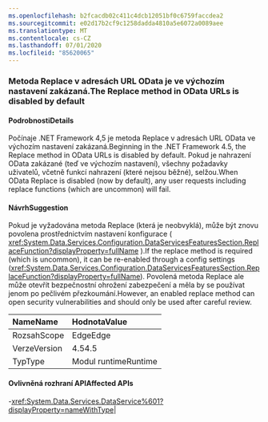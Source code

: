```yaml
---
ms.openlocfilehash: b2fcacdb02c411c4dcb12051bf0c6759faccdea2
ms.sourcegitcommit: e02d17b2cf9c1258dadda4810a5e6072a0089aee
ms.translationtype: MT
ms.contentlocale: cs-CZ
ms.lasthandoff: 07/01/2020
ms.locfileid: "85620065"
---
```

### <a name="the-replace-method-in-odata-urls-is-disabled-by-default"></a><span data-ttu-id="b5949-101">Metoda Replace v adresách URL OData je ve výchozím nastavení zakázaná.</span><span class="sxs-lookup"><span data-stu-id="b5949-101">The Replace method in OData URLs is disabled by default</span></span>

#### <a name="details"></a><span data-ttu-id="b5949-102">Podrobnosti</span><span class="sxs-lookup"><span data-stu-id="b5949-102">Details</span></span>

<span data-ttu-id="b5949-103">Počínaje .NET Framework 4,5 je metoda Replace v adresách URL OData ve výchozím nastavení zakázaná.</span><span class="sxs-lookup"><span data-stu-id="b5949-103">Beginning in the .NET Framework 4.5, the Replace method in OData URLs is disabled by default.</span></span> <span data-ttu-id="b5949-104">Pokud je nahrazení OData zakázané (teď ve výchozím nastavení), všechny požadavky uživatelů, včetně funkcí nahrazení (které nejsou běžné), selžou.</span><span class="sxs-lookup"><span data-stu-id="b5949-104">When OData Replace is disabled (now by default), any user requests including replace functions (which are uncommon) will fail.</span></span>

#### <a name="suggestion"></a><span data-ttu-id="b5949-105">Návrh</span><span class="sxs-lookup"><span data-stu-id="b5949-105">Suggestion</span></span>

<span data-ttu-id="b5949-106">Pokud je vyžadována metoda Replace (která je neobvyklá), může být znovu povolena prostřednictvím nastavení konfigurace ( <xref:System.Data.Services.Configuration.DataServicesFeaturesSection.ReplaceFunction?displayProperty=fullName> ).</span><span class="sxs-lookup"><span data-stu-id="b5949-106">If the replace method is required (which is uncommon), it can be re-enabled through a config settings (<xref:System.Data.Services.Configuration.DataServicesFeaturesSection.ReplaceFunction?displayProperty=fullName>).</span></span> <span data-ttu-id="b5949-107">Povolená metoda Replace ale může otevřít bezpečnostní ohrožení zabezpečení a měla by se používat jenom po pečlivém přezkoumání.</span><span class="sxs-lookup"><span data-stu-id="b5949-107">However, an enabled replace method can open security vulnerabilities and should only be used after careful review.</span></span>

| <span data-ttu-id="b5949-108">Name</span><span class="sxs-lookup"><span data-stu-id="b5949-108">Name</span></span>    | <span data-ttu-id="b5949-109">Hodnota</span><span class="sxs-lookup"><span data-stu-id="b5949-109">Value</span></span>       |
|:--------|:------------|
| <span data-ttu-id="b5949-110">Rozsah</span><span class="sxs-lookup"><span data-stu-id="b5949-110">Scope</span></span>   |<span data-ttu-id="b5949-111">Edge</span><span class="sxs-lookup"><span data-stu-id="b5949-111">Edge</span></span>|
|<span data-ttu-id="b5949-112">Verze</span><span class="sxs-lookup"><span data-stu-id="b5949-112">Version</span></span>|<span data-ttu-id="b5949-113">4.5</span><span class="sxs-lookup"><span data-stu-id="b5949-113">4.5</span></span>|
|<span data-ttu-id="b5949-114">Typ</span><span class="sxs-lookup"><span data-stu-id="b5949-114">Type</span></span>|<span data-ttu-id="b5949-115">Modul runtime</span><span class="sxs-lookup"><span data-stu-id="b5949-115">Runtime</span></span>

#### <a name="affected-apis"></a><span data-ttu-id="b5949-116">Ovlivněná rozhraní API</span><span class="sxs-lookup"><span data-stu-id="b5949-116">Affected APIs</span></span>

-<xref:System.Data.Services.DataService%601?displayProperty=nameWithType></li></ul>|
